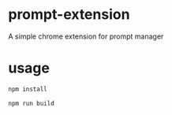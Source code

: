# prompt-extension
A simple chrome extension for prompt manager

# usage

```bash
npm install
```

```bash
npm run build
```
